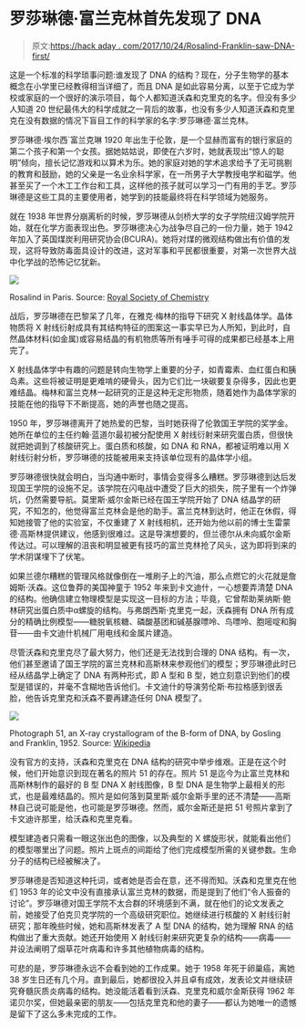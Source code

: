 # 罗莎琳德·富兰克林首先发现了 DNA

> 原文:[https://hack aday . com/2017/10/24/Rosalind-Franklin-saw-DNA-first/](https://hackaday.com/2017/10/24/rosalind-franklin-saw-dna-first/)

这是一个标准的科学琐事问题:谁发现了 DNA 的结构？现在，分子生物学的基本概念在小学里已经教得相当详细了，而且 DNA 是如此容易分离，以至于它成为学校或家庭的一个很好的演示项目，每个人都知道沃森和克里克的名字。但没有多少人知道 20 世纪最伟大的科学成就之一背后的故事，也没有多少人知道沃森和克里克在没有数据的情况下盲目工作的科学家的名字:罗莎琳德·富兰克林。

罗莎琳德·埃尔西`富兰克琳 1920 年出生于伦敦，是一个显赫而富有的银行家庭的第二个孩子和第一个女孩。据她姑姑说，即使在六岁时，她就表现出“惊人的聪明”倾向，擅长记忆游戏和以算术为乐。她的家庭对她的学术追求给予了无可挑剔的教育和鼓励，她的父亲是一名业余科学家，在一所男子大学教授电学和磁学。他甚至买了一个木工工作台和工具，这样他的孩子就可以学习一门有用的手艺。罗莎琳德是这些工具的主要使用者，她学到的技能最终将在科学领域为她服务。

就在 1938 年世界分崩离析的时候，罗莎琳德从剑桥大学的女子学院纽汉姆学院开始，就在化学方面表现出色。罗莎琳德决心为战争尽自己的一份力量，她于 1942 年加入了英国煤炭利用研究协会(BCURA)。她将对煤的微观结构做出有价值的发现，这将导致防毒面具设计的改进，这对军事和平民都很重要，对第一次世界大战中化学战的恐怖记忆犹新。

[![](../Images/118e6529bd163113eeddf1f6eab59437.png)](https://hackaday.com/wp-content/uploads/2017/10/rosalind-franklin_hero.jpg)

Rosalind in Paris. Source: [Royal Society of Chemistry](http://www.rsc.org/diversity/175-faces/all-faces/rosalind-franklin)

战后，罗莎琳德在巴黎呆了几年，在雅克·梅林的指导下研究 X 射线晶体学。晶体物质将 X 射线衍射成具有其结构特征的图案这一事实早已为人所知，到此时，自然晶体材料(如金属)或容易结晶的有机物质等所有唾手可得的成果都已经基本上用完了。

X 射线晶体学中有趣的问题是转向生物学上重要的分子，如青霉素、血红蛋白和胰岛素。这些将被证明是更难啃的硬骨头，因为它们比一块碳要复杂得多，因此也更难结晶。梅林和富兰克林一起研究的正是这种无定形物质，随着她作为晶体学家的技能在他的指导下不断提高，她的声誉也随之提高。

1950 年，罗莎琳德离开了她热爱的巴黎，当时她获得了伦敦国王学院的奖学金。她所在单位的主任约翰·蓝道尔最初被分配使用 X 射线衍射来研究蛋白质，但很快就把她调到了核酸研究上。蛋白质和核酸，如 DNA 和 RNA，都被证明难以用 X 射线衍射分析，罗莎琳德的技能被用来支持该单位现有的晶体学小组。

罗莎琳德很快就会明白，当沟通中断时，事情会变得多么糟糕。罗莎琳德到达后发现国王学院的设施不足。该学院在闪电战中遭受了巨大的损失，院子里有一个炸弹坑，仍然需要导航。莫里斯·威尔金斯已经在国王学院开始了 DNA 结晶学的研究，不知怎的，他觉得富兰克林会是他的助手。富兰克林到达时，他正在休假，得知她接管了他的实验室，不仅重建了 X 射线相机，还开始为他以前的博士生雷蒙德·高斯林提供建议，他感到很难过。这是导演想要的，但兰德尔从未向威尔金斯传达过。可以理解的沮丧和明显被更有技巧的富兰克林抢了风头，这为即将到来的学术阴谋埋下了伏笔。

如果兰德尔糟糕的管理风格就像倒在一堆刷子上的汽油，那么点燃它的火花就是詹姆斯·沃森。这位鲁莽的美国神童于 1952 年来到卡文迪什，一心想要弄清楚 DNA 的结构。他确信建立物理模型是实现这一目标的方法；毕竟，它曾帮助莱纳斯·鲍林研究出蛋白质中α螺旋的结构。与弗朗西斯·克里克一起，沃森拥有 DNA 所有成分的精确比例模型——糖脱氧核糖、磷酸基团和碱基腺嘌呤、鸟嘌呤、胞嘧啶和胸苷——由卡文迪什机械厂用电线和金属片建造。

尽管沃森和克里克尽了最大努力，他们还是无法找到合理的 DNA 结构。有一次，他们甚至邀请了国王学院的富兰克林和高斯林来参观他们的模型；罗莎琳德此时已经从结晶学上确定了 DNA 有两种形式，即 A 型和 B 型，她立刻意识到他们的模型是错误的，并毫不含糊地告诉他们。卡文迪什的导演劳伦斯·布拉格感到很丢脸，他告诉克里克和沃森不要再建造任何 DNA 模型了。

[![](../Images/314610235dc3e0d057bc727d2482b4a3.png)](https://hackaday.com/wp-content/uploads/2017/10/photo_51_x-ray_diffraction_image.jpg)

Photograph 51, an X-ray crystallogram of the B-form of DNA, by Gosling and Franklin, 1952\. Source: [Wikipedia](https://en.wikipedia.org/wiki/Photo_51)

没有官方的支持，沃森和克里克在 DNA 结构的研究中举步维艰。正是在这个时候，他们开始意识到现在著名的照片 51 的存在。照片 51 是迄今为止富兰克林和高斯林制作的最好的 B 型 DNA X 射线图像，B 型 DNA 是生物学上最相关的形式，也是最难结晶的。照片是如何落到莫里斯·威尔金斯手里的还不清楚——高斯林自己说可能是他，也可能是罗莎琳德。然而，威尔金斯还是把 51 号照片拿到了卡文迪许那里，给沃森和克里克看。

模型建造者只需看一眼这张出色的图像，以及典型的 X 螺旋形状，就能看出他们的模型哪里出了问题。照片上斑点的间距给了他们完成模型所需的关键参数。生命分子的结构已经被解决了。

罗莎琳德是否知道这种托词，或者她是否会在意，还不得而知。沃森和克里克在他们 1953 年的论文中没有直接承认富兰克林的数据，而是提到了他们“令人振奋的讨论”。罗莎琳德对国王学院不太合群的环境感到不满，就在他们的论文发表之前，她接受了伯克贝克学院的一个高级研究职位。她继续进行核酸的 X 射线衍射研究；那年晚些时候，她和高斯林发表了 A 型 DNA 的结构，她为理解 RNA 的结构做出了重大贡献。她还开始使用 X 射线衍射来研究更复杂的结构——病毒——并设法阐明了烟草花叶病毒和许多其他植物病毒的结构。

可悲的是，罗莎琳德永远不会看到她的工作成果。她于 1958 年死于卵巢癌，离她 38 岁生日还有几个月。直到最后，她都很投入并且卓有成效，发表论文并继续研究脊髓灰质炎病毒的结构。她没能活着看到沃森、克里克和威尔金斯获得 1962 年诺贝尔奖，但她最亲密的朋友——包括克里克和他的妻子——都认为她唯一的遗憾是留下了这么多未完成的工作。